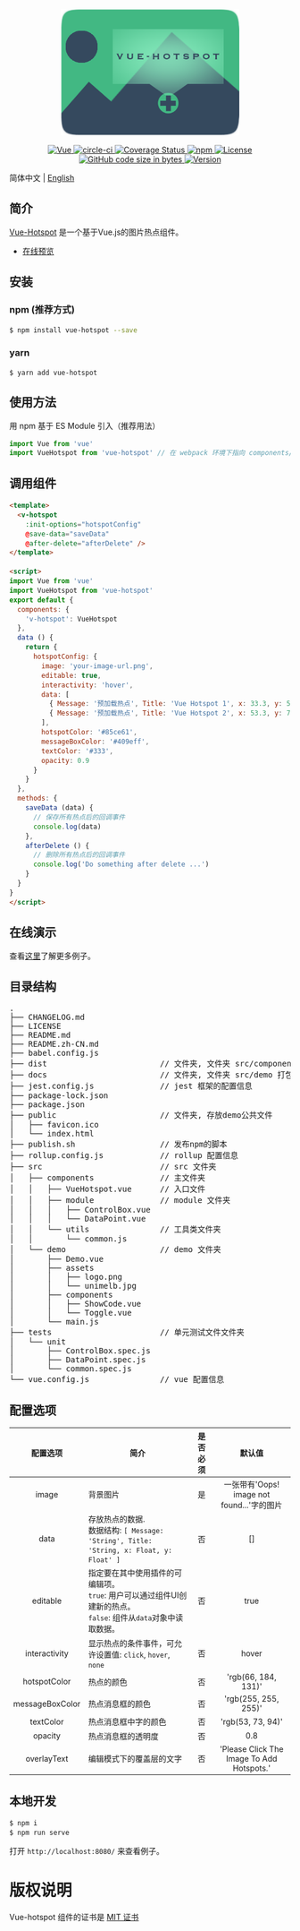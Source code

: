 <p align="center">
  <img width="320" src="./src/demo/assets/logo.png">
</p>
<p align="center">
  <a href="https://github.com/vuejs/vue">
    <img src="https://img.shields.io/badge/vue-2.6.10-brightgreen.svg" alt="Vue">
  </a>
  <a href="https://circleci.com/gh/cn-wx/vue-hotspot/tree/master">
    <img src="https://circleci.com/gh/cn-wx/vue-hotspot/tree/master.svg?style=shield" alt="circle-ci">
  </a>
  <a href="https://codecov.io/github/cn-wx/vue-hotspot?branch=master">
    <img src="https://img.shields.io/codecov/c/github/cn-wx/vue-hotspot/master.svg" alt="Coverage Status">
  </a>
  <a href="https://www.npmjs.com/package/vue-hotspot">
    <img alt="npm" src="https://img.shields.io/npm/dy/vue-hotspot" alt="Downloads">
  </a>
  <a href="https://github.com/cn-wx/vue-hotspot/blob/master/LICENSE">
    <img src="https://img.shields.io/github/license/mashape/apistatus.svg" alt="License">
  </a>
  <a href="#">
    <img src="https://img.shields.io/github/languages/code-size/cn-wx/vue-hotspot" alt="GitHub code size in bytes">
  </a>
  <a href="#">
    <img src="https://img.shields.io/github/package-json/v/cn-wx/vue-hotspot" alt="Version">
  </a>
</p>

简体中文 | [English](./README.md)

## 简介

[Vue-Hotspot](https://github.com/cn-wx/vue-hotspot) 是一个基于Vue.js的图片热点组件。

* [在线预览](https://cn-wx.github.io/vue-hotspot/)

## 安装

### npm (推荐方式)

```bash
$ npm install vue-hotspot --save
```

### yarn

```
$ yarn add vue-hotspot
```

## 使用方法

用 npm 基于 ES Module 引入（推荐用法）

```js
import Vue from 'vue'
import VueHotspot from 'vue-hotspot' // 在 webpack 环境下指向 components/VueHotspot.vue
```

## 调用组件

```html
<template>
  <v-hotspot
    :init-options="hotspotConfig"
    @save-data="saveData"
    @after-delete="afterDelete" />
</template>

<script>
import Vue from 'vue'
import VueHotspot from 'vue-hotspot'
export default {
  components: {
    'v-hotspot': VueHotspot
  },
  data () {
    return {
      hotspotConfig: {
        image: 'your-image-url.png',
        editable: true,
        interactivity: 'hover',
        data: [
          { Message: '预加载热点', Title: 'Vue Hotspot 1', x: 33.3, y: 58.33 },
          { Message: '预加载热点', Title: 'Vue Hotspot 2', x: 53.3, y: 78.3 }
        ],
        hotspotColor: '#85ce61',
        messageBoxColor: '#409eff',
        textColor: '#333',
        opacity: 0.9
      }
    }
  },
  methods: {
    saveData (data) {
      // 保存所有热点后的回调事件
      console.log(data)
    },
    afterDelete () {
      // 删除所有热点后的回调事件
      console.log('Do something after delete ...')
    }
  }
}
</script>
```

## 在线演示

查看[这里](https://cn-wx.github.io/vue-hotspot/)了解更多例子。

## 目录结构
<pre>
.
├── CHANGELOG.md
├── LICENSE
├── README.md
├── README.zh-CN.md
├── babel.config.js
├── dist                        // 文件夹, 文件夹 src/components 打包后的代码
├── docs                        // 文件夹, 文件夹 src/demo 打包后的代码
├── jest.config.js              // jest 框架的配置信息
├── package-lock.json
├── package.json
├── public                      // 文件夹, 存放demo公共文件
│   ├── favicon.ico
│   └── index.html
├── publish.sh                  // 发布npm的脚本
├── rollup.config.js            // rollup 配置信息
├── src                         // src 文件夹
│   ├── components              // 主文件夹
│   │   ├── VueHotspot.vue      // 入口文件
│   │   ├── module              // module 文件夹
│   │   │   ├── ControlBox.vue
│   │   │   └── DataPoint.vue
│   │   └── utils               // 工具类文件夹
│   │       └── common.js
│   └── demo                    // demo 文件夹
│       ├── Demo.vue
│       ├── assets
│       │   ├── logo.png
│       │   └── unimelb.jpg
│       ├── components
│       │   ├── ShowCode.vue
│       │   └── Toggle.vue
│       └── main.js
├── tests                       // 单元测试文件文件夹
│   └── unit
│       ├── ControlBox.spec.js
│       ├── DataPoint.spec.js
│       └── common.spec.js
└── vue.config.js               // vue 配置信息
</pre>

## 配置选项

|     配置选项    | 简介                                                                                                                  | 是否必须 |                   默认值                   |
|:---------------:|-----------------------------------------------------------------------------------------------------------------------|:--------:|:------------------------------------------:|
| image           | 背景图片                                                                                                              | 是       | 一张带有'Oops! image not found...'字的图片 |
| data            | 存放热点的数据.<br>数据结构: `[ Message: 'String', Title: 'String, x: Float, y: Float' ]`                             |    否    |                     []                     |
| editable        | 指定要在其中使用插件的可编辑项。<br>`true`: 用户可以通过组件UI创建新的热点。<br>`false`: 组件从`data`对象中读取数据。 |    否    |                    true                    |
| interactivity   | 显示热点的条件事件，可允许设置值: `click`, `hover`, `none`                                                            |    否    |                    hover                   |
| hotspotColor    | 热点的颜色                                                                                                            |    否    |             'rgb(66, 184, 131)'            |
| messageBoxColor | 热点消息框的颜色                                                                                                      |    否    |            'rgb(255, 255, 255)'            |
| textColor       | 热点消息框中字的颜色                                                                                                  |    否    |              'rgb(53, 73, 94)'             |
| opacity         | 热点消息框的透明度                                                                                                    |    否    |                     0.8                    |
| overlayText     | 编辑模式下的覆盖层的文字                                                                                                |    否    | 'Please Click The Image To Add Hotspots.'  |

## 本地开发

```bash
$ npm i
$ npm run serve
```

打开 `http://localhost:8080/` 来查看例子。

# 版权说明

Vue-hotspot 组件的证书是 [MIT 证书](https://github.com/cn-wx/vue-hotspot/blob/master/LICENSE)